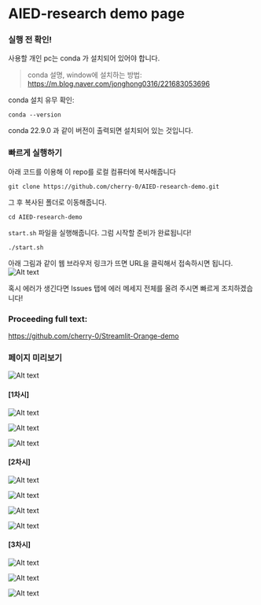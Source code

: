 # AIED-research demo page

### 실행 전 확인!

사용할 개인 pc는 conda 가 설치되어 있어야 합니다. 

>  conda 설명, window에 설치하는 방법: https://m.blog.naver.com/jonghong0316/221683053696 


conda 설치 유무 확인:
```
conda --version
```
conda 22.9.0 과 같이 버전이 출력되면 설치되어 있는 것입니다.

> 
### 빠르게 실행하기
아래 코드를 이용해 이 repo를 로컬 컴퓨터에 복사해줍니다
```
git clone https://github.com/cherry-0/AIED-research-demo.git
```

그 후 복사된 폴더로 이동해줍니다.
```
cd AIED-research-demo
```

`start.sh` 파일을 실행해줍니다. 그럼 시작할 준비가 완료됩니다! 
```
./start.sh
```
아래 그림과 같이 웹 브라우저 링크가 뜨면 URL을 클릭해서 접속하시면 됩니다. 
![Alt text](./images/example_image.png)

혹시 에러가 생긴다면 Issues 탭에 에러 메세지 전체를 올려 주시면 빠르게 조치하겠습니다!


### Proceeding full text:
https://github.com/cherry-0/Streamlit-Orange-demo 


### 페이지 미리보기


![Alt text](images/intro.png)

#### [1차시]
![Alt text](images/1-1.png)

![Alt text](images/1-2.png)

![Alt text](images/1-3.png)

#### [2차시]
![Alt text](images/2-1.png)

![Alt text](images/2-2.png)

![Alt text](images/2-3.png)

![Alt text](images/2-4.png)

#### [3차시]

![Alt text](images/3-1.png)

![Alt text](images/3-2.png)

![Alt text](images/3-3.png)